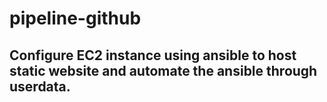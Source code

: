 # pipeline-github
## Configure EC2 instance using ansible to host static website and automate the ansible through userdata.